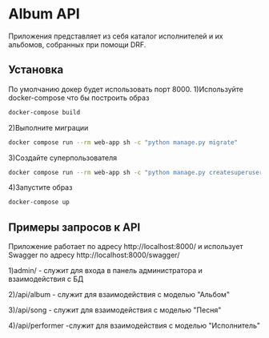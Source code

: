 # Album API
Приложения представляет из себя каталог исполнителей и их альбомов, собранных при помощи DRF.
## Установка
По умолчанию докер будет использовать порт 8000.
1)Используйте docker-compose что бы построить образ
```sh
docker-compose build
```
2)Выполните миграции
```sh
docker compose run --rm web-app sh -c "python manage.py migrate"
```
3)Создайте суперпользователя
```sh
docker compose run --rm web-app sh -c "python manage.py createsuperuser"
```
4)Запустите образ
```sh
docker-compose up
```
## Примеры запросов к API

Приложение работает по адресу http://localhost:8000/ и использует Swagger по адресу http://localhost:8000/swagger/

1)admin/ - служит для входа в панель администратора и взаимодействия с БД

2)/api/album - служит для взаимодействия с моделью "Альбом"

3)/api/song  - служит для взаимодействия с моделью "Песня"

4)/api/performer  -служит для взаимодействия с моделью "Исполнитель"

